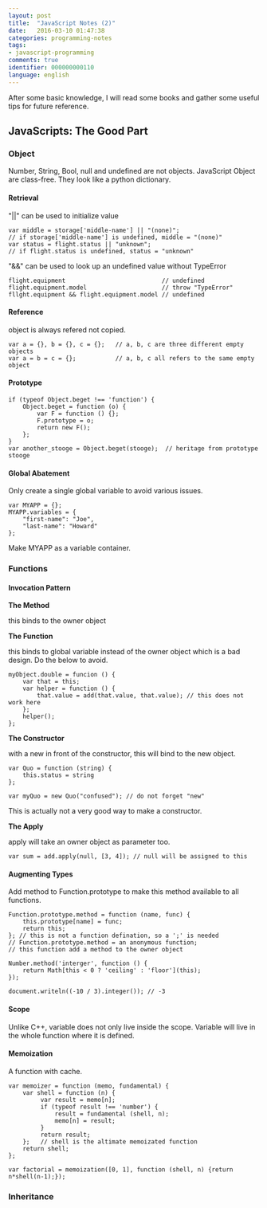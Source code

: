 ```yaml
---
layout: post
title:  "JavaScript Notes (2)"
date:   2016-03-10 01:47:38 
categories: programming-notes
tags: 
- javascript-programming
comments: true
identifier: 000000000110
language: english
---
```


After some basic knowledge, I will read some books and gather some useful tips for future reference. 

## JavaScripts: The Good Part


### Object

Number, String, Bool, null and undefined are not objects. JavaScript Object are class-free. They look like a python dictionary.

#### Retrieval

"||" can be used to initialize value


    var middle = storage['middle-name'] || "(none)";
    // if storage['middle-name'] is undefined, middle = "(none)"
    var status = flight.status || "unknown";
    // if flight.status is undefined, status = "unknown"


"&&" can be used to look up an undefined value without TypeError


    flight.equipment                           // undefined
    flight.equipment.model                     // throw "TypeError"
    fllght.equipment && flight.equipment.model // undefined


#### Reference

object is always refered not copied.


    var a = {}, b = {}, c = {};   // a, b, c are three different empty objects
    var a = b = c = {};           // a, b, c all refers to the same empty object


#### Prototype


    if (typeof Object.beget !== 'function') {
        Object.beget = function (o) {
            var F = function () {};
            F.prototype = o;
            return new F();
        };
    }
    var another_stooge = Object.beget(stooge);  // heritage from prototype stooge


#### Global Abatement

Only create a single global variable to avoid various issues.


    var MYAPP = {};
    MYAPP.variables = {
        "first-name": "Joe",
        "last-name": "Howard"
    };


Make MYAPP as a variable container.


### Functions

#### Invocation Pattern

**The Method**

this binds to the owner object

**The Function**

this binds to global variable instead of the owner object which is a bad design. Do the below to avoid.


    myObject.double = funcion () {
        var that = this;
        var helper = function () {
            that.value = add(that.value, that.value); // this does not work here
        };
        helper();
    };


**The Constructor**

with a new in front of the constructor, this will bind to the new object.


    var Quo = function (string) {
        this.status = string
    };

    var myQuo = new Quo("confused"); // do not forget "new"


This is actually not a very good way to make a constructor.

**The Apply**

apply will take an owner object as parameter too.


    var sum = add.apply(null, [3, 4]); // null will be assigned to this

#### Augmenting Types

Add method to Function.prototype to make this method available to all functions.


    Function.prototype.method = function (name, func) {
        this.prototype[name] = func;
        return this;
    }; // this is not a function defination, so a ';' is needed
    // Function.prototype.method = an anonymous function;
    // this function add a method to the owner object

    Number.method('interger', function () {
        return Math[this < 0 ? 'ceiling' : 'floor'](this);
    });

    document.writeln((-10 / 3).integer()); // -3

#### Scope

Unlike C++, variable does not only live inside the scope. Variable will live in the whole function where it is defined.

#### Memoization

A function with cache.


    var memoizer = function (memo, fundamental) {
        var shell = function (n) {
             var result = memo[n];
             if (typeof result !== 'number') {
                 result = fundamental (shell, n);
                 memo[n] = result;
             }
             return result;
        };   // shell is the altimate memoizated function
        return shell;
    };

    var factorial = memoization([0, 1], function (shell, n) {return n*shell(n-1);});


### Inheritance


